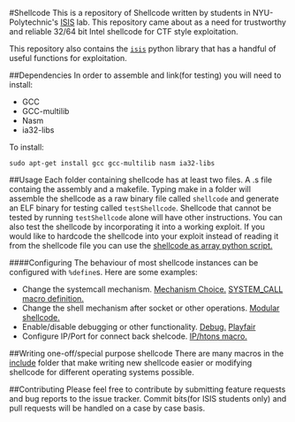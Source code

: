#Shellcode
This is a repository of Shellcode written by students in NYU-Polytechnic's [ISIS](http://www.isis.poly.edu/) lab. This repository came about as a need for trustworthy and reliable 32/64 bit Intel shellcode for CTF style exploitation.


This repository also contains the [`isis`](https://github.com/isislab/Shellcode/tree/master/isis) python library that has a handful of useful functions for exploitation. 





##Dependencies
In order to assemble and link(for testing) you will need to install:

- GCC
- GCC-multilib
- Nasm
- ia32-libs


To install:

`sudo apt-get install gcc gcc-multilib nasm ia32-libs`



##Usage
Each folder containing shellcode has at least two files. A .s file containg the assembly and a makefile. Typing make in a folder will assemble the shellcode as a raw binary file called `shellcode` and generate an ELF binary for testing called `testShellcode`. Shellcode that cannot be tested by running `testShellcode` alone will have other instructions. You can also test the shellcode by incorporating it into a working exploit. If you would like to hardcode the shellcode into your exploit instead of reading it from the shellcode file you can use the [shellcode as array python script.](https://github.com/isislab/Shellcode/blob/master/shellcodeAsArray/sa.py)


####Configuring
The behaviour of most shellcode instances can be configured with `%define`s. Here are some examples:

- Change the systemcall mechanism. [Mechanism Choice.](https://github.com/isislab/Shellcode/blob/master/32shellEmulator/makefile#L6)  [SYSTEM_CALL macro definition.](https://github.com/isislab/Shellcode/blob/master/include/syscall.s)
- Change the shell mechanism after socket or other operations. [Modular shellcode.](https://github.com/isislab/Shellcode/blob/master/32bitSocketReuse/shell32.s#L63) 
- Enable/disable debugging or other functionality. [Debug.](https://github.com/isislab/Shellcode/blob/master/32bitSocketReuse/shell32.s#L35) [Playfair](https://github.com/isislab/Shellcode/blob/master/32shellEmulator/shell32.s#L22)
- Configure IP/Port for connect back shelcode. [IP/htons macro.](https://github.com/isislab/Shellcode/blob/master/reverse32IPv4/r32.s#L10)

##Writing one-off/special purpose shellcode 
There are many macros in the [include](https://github.com/isislab/Shellcode/tree/master/include) folder that make writing new shellcode easier or modifying shellcode for different operating systems possible. 

##Contributing
Please feel free to contribute by submitting feature requests and bug reports to the issue tracker. Commit bits(for ISIS students only) and pull requests will be handled on a case by case basis.


